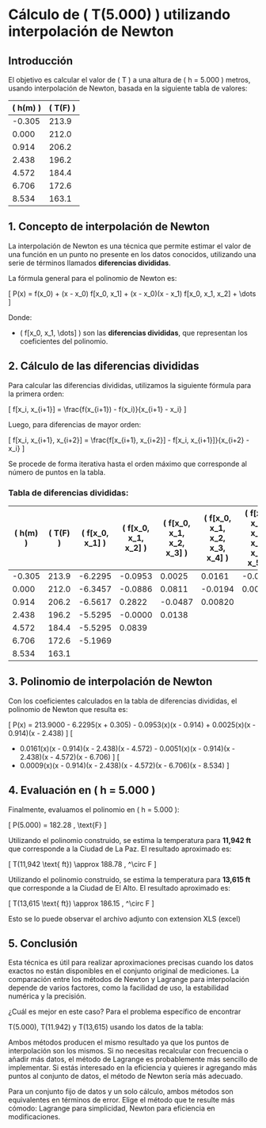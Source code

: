 # Cálculo de \( T(5.000) \) utilizando interpolación de Newton

## Introducción
El objetivo es calcular el valor de \( T \) a una altura de \( h = 5.000 \) metros, usando interpolación de Newton, basada en la siguiente tabla de valores:

| \( h(m) \)  | \( T(F) \)  |
|-------------|-------------|
| -0.305      | 213.9       |
| 0.000       | 212.0       |
| 0.914       | 206.2       |
| 2.438       | 196.2       |
| 4.572       | 184.4       |
| 6.706       | 172.6       |
| 8.534       | 163.1       |

## 1. Concepto de interpolación de Newton
La interpolación de Newton es una técnica que permite estimar el valor de una función en un punto no presente en los datos conocidos, utilizando una serie de términos llamados **diferencias divididas**.

La fórmula general para el polinomio de Newton es:

\[
P(x) = f(x_0) + (x - x_0) f[x_0, x_1] + (x - x_0)(x - x_1) f[x_0, x_1, x_2] + \dots
\]

Donde:
- \( f[x_0, x_1, \dots] \) son las **diferencias divididas**, que representan los coeficientes del polinomio.
  
## 2. Cálculo de las diferencias divididas
Para calcular las diferencias divididas, utilizamos la siguiente fórmula para la primera orden:

\[
f[x_i, x_{i+1}] = \frac{f(x_{i+1}) - f(x_i)}{x_{i+1} - x_i}
\]

Luego, para diferencias de mayor orden:

\[
f[x_i, x_{i+1}, x_{i+2}] = \frac{f[x_{i+1}, x_{i+2}] - f[x_i, x_{i+1}]}{x_{i+2} - x_i}
\]

Se procede de forma iterativa hasta el orden máximo que corresponde al número de puntos en la tabla.

### Tabla de diferencias divididas:

| \( h(m) \)  | \( T(F) \)  | \( f[x_0, x_1] \) | \( f[x_0, x_1, x_2] \) | \( f[x_0, x_1, x_2, x_3] \) | \( f[x_0, x_1, x_2, x_3, x_4] \) | \( f[x_0, x_1, x_2, x_3, x_4, x_5] \) |
|-------------|-------------|-------------------|-------------------------|-----------------------------|-----------------------------------|-------------------------------------|
| -0.305      | 213.9       | -6.2295           | -0.0953                 | 0.0025                      | 0.0161                            | -0.0051                            |
| 0.000       | 212.0       | -6.3457           | -0.0886                 | 0.0811                      | -0.0194                           | 0.00323                            |
| 0.914       | 206.2       | -6.5617           | 0.2822                  | -0.0487                     | 0.00820                           |                                     |
| 2.438       | 196.2       | -5.5295           | -0.0000                 | 0.0138                      |                                   |                                     |
| 4.572       | 184.4       | -5.5295           | 0.0839                  |                             |                                   |                                     |
| 6.706       | 172.6       | -5.1969           |                         |                             |                                   |                                     |
| 8.534       | 163.1       |                   |                         |                             |                                   |                                     |

## 3. Polinomio de interpolación de Newton
Con los coeficientes calculados en la tabla de diferencias divididas, el polinomio de Newton que resulta es:

\[
P(x) = 213.9000 - 6.2295(x + 0.305) - 0.0953(x)(x - 0.914) + 0.0025(x)(x - 0.914)(x - 2.438) 
\]
\[
+ 0.0161(x)(x - 0.914)(x - 2.438)(x - 4.572) - 0.0051(x)(x - 0.914)(x - 2.438)(x - 4.572)(x - 6.706) 
\]
\[
+ 0.0009(x)(x - 0.914)(x - 2.438)(x - 4.572)(x - 6.706)(x - 8.534)
\]

## 4. Evaluación en \( h = 5.000 \)
Finalmente, evaluamos el polinomio en \( h = 5.000 \):

\[
P(5.000) = 182.28 \, \text{F}
\]

Utilizando el polinomio construido, se estima la temperatura para **11,942 ft** que corresponde a la Ciudad de La Paz. El resultado aproximado es:

\[
T(11,942 \text{ ft}) \approx 188.78 \, ^\circ F
\]

Utilizando el polinomio construido, se estima la temperatura para **13,615 ft** que corresponde a la Ciudad de El Alto. El resultado aproximado es:

\[
T(13,615 \text{ ft}) \approx 186.15 \, ^\circ F
\]

Esto se lo puede observar el archivo adjunto con extension XLS (excel)

## 5. Conclusión
Esta técnica es útil para realizar aproximaciones precisas cuando los datos exactos no están disponibles en el conjunto original de mediciones.
La comparación entre los métodos de Newton y Lagrange para interpolación depende de varios factores, como la facilidad de uso, la estabilidad numérica y la precisión.

¿Cuál es mejor en este caso?
Para el problema específico de encontrar 

T(5.000), T(11.942) y T(13,615) usando los datos de la tabla:

Ambos métodos producen el mismo resultado ya que los puntos de interpolación son los mismos.
Si no necesitas recalcular con frecuencia o añadir más datos, el método de Lagrange es probablemente más sencillo de implementar.
Si estás interesado en la eficiencia y quieres ir agregando más puntos al conjunto de datos, el método de Newton sería más adecuado.

Para un conjunto fijo de datos y un solo cálculo, ambos métodos son equivalentes en términos de error. Elige el método que te resulte más cómodo: Lagrange para simplicidad, Newton para eficiencia en modificaciones.
